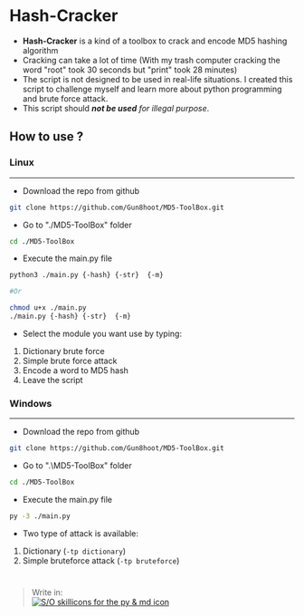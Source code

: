 # Hash-Cracker

- **Hash-Cracker** is a kind of a toolbox to crack and encode MD5 hashing algorithm
- Cracking can take a lot of time (With my trash computer cracking the word "root" took 30 seconds but "print" took 28 minutes)
- The script is not designed to be used in real-life situations. I created this script to challenge myself and learn more about python programming and brute force attack.
- This script should ***not be used*** *for illegal purpose*.

## How to use ?
### Linux
---
- Download the repo from github
```sh
git clone https://github.com/Gun8hoot/MD5-ToolBox.git
```
- Go to "./MD5-ToolBox" folder
```sh
cd ./MD5-ToolBox
```
- Execute the main.py file
```sh
python3 ./main.py {-hash} {-str}  {-m}

#Or

chmod u+x ./main.py
./main.py {-hash} {-str}  {-m}
```
- Select the module you want use by typing:
1. Dictionary brute force
2. Simple brute force attack
3. Encode a word to MD5 hash
4. Leave the script

### Windows
---
- Download the repo from github
```sh
git clone https://github.com/Gun8hoot/MD5-ToolBox.git
```
- Go to ".\MD5-ToolBox" folder
```sh
cd ./MD5-ToolBox
```
- Execute the main.py file
```sh
py -3 ./main.py
```
- Two type of attack is available:
1. Dictionary (`-tp dictionary`)
2. Simple bruteforce attack (`-tp bruteforce`)
# 
> Write in:   
[![S/O skillicons for the py & md icon](https://skillicons.dev/icons?i=python,markdown&theme=dark)](https://skillcons.dev/)